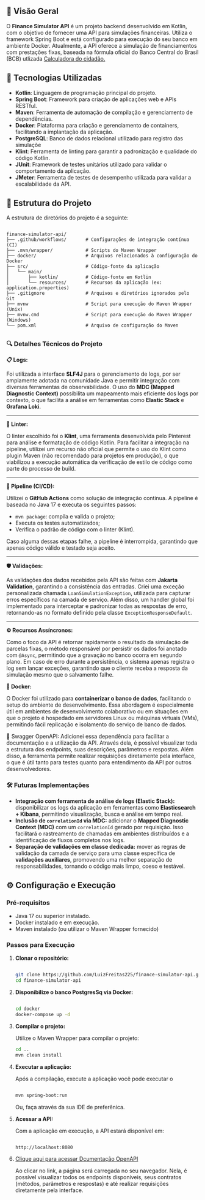 ## 🧾 Visão Geral

O **Finance Simulator API** é um projeto backend desenvolvido em Kotlin, com o objetivo de fornecer uma API para simulações financeiras. Utiliza o framework Spring Boot e está configurado para execução do seu banco em ambiente Docker. Atualmente, a API oferece a simulação de financiamentos com prestações fixas, baseada na fórmula oficial do Banco Central do Brasil (BCB) utlizada [Calculadora do cidadão.](https://www3.bcb.gov.br/CALCIDADAO/publico/exibirFormFinanciamentoPrestacoesFixas.do?method=exibirFormFinanciamentoPrestacoesFixas)

## 🚀 Tecnologias Utilizadas

- **Kotlin**: Linguagem de programação principal do projeto.
- **Spring Boot**: Framework para criação de aplicações web e APIs RESTful.
- **Maven**: Ferramenta de automação de compilação e gerenciamento de dependências.
- **Docker**: Plataforma para criação e gerenciamento de containers, facilitando a implantação da aplicação.
- **PostgreSQL**: Banco de dados relacional utilizado para registro das simulaçõe
- **Klint**: Ferramenta de linting para garantir a padronização e qualidade do código Kotlin.
- **JUnit**: Framework de testes unitários utilizado para validar o comportamento da aplicação.
- **JMeter**: Ferramenta de testes de desempenho utilizada para validar a escalabilidade da API.

## 📁 Estrutura do Projeto

A estrutura de diretórios do projeto é a seguinte:

```

finance-simulator-api/
├── .github/workflows/       # Configurações de integração contínua (CI)
├── .mvn/wrapper/            # Scripts do Maven Wrapper
├── docker/                  # Arquivos relacionados à configuração do Docker
├── src/                     # Código-fonte da aplicação
│   └── main/
│       ├── kotlin/          # Código-fonte em Kotlin
│       └── resources/       # Recursos da aplicação (ex: application.properties)
├── .gitignore               # Arquivos e diretórios ignorados pelo Git
├── mvnw                     # Script para execução do Maven Wrapper (Unix)
├── mvnw.cmd                 # Script para execução do Maven Wrapper (Windows)
└── pom.xml                  # Arquivo de configuração do Maven

```

## 

### 🔍 Detalhes Técnicos do Projeto

**📋 Logs:**

Foi utilizada a interface **SLF4J** para o gerenciamento de logs, por ser amplamente adotada na comunidade Java e permitir integração com diversas ferramentas de observabilidade. O uso do **MDC (Mapped Diagnostic Context)** possibilita um mapeamento mais eficiente dos logs por contexto, o que facilita a análise em ferramentas como **Elastic Stack** e **Grafana Loki**.

---

**🧹 Linter:**

O linter escolhido foi o **Klint**, uma ferramenta desenvolvida pelo Pinterest para análise e formatação de código Kotlin. Para facilitar a integração na pipeline, utilizei um recurso não oficial que permite o uso do Klint como plugin Maven (não recomendado para projetos em produção), o que viabilizou a execução automática da verificação de estilo de código como parte do processo de build.

---

**🔁 Pipeline (CI/CD):**

Utilizei o **GitHub Actions** como solução de integração contínua. A pipeline é baseada no Java 17 e executa os seguintes passos:

- `mvn package`: compila e valida o projeto;
- Executa os testes automatizados;
- Verifica o padrão de código com o linter (Klint).

Caso alguma dessas etapas falhe, a pipeline é interrompida, garantindo que apenas código válido e testado seja aceito.

---

**🛡️ Validações:**

As validações dos dados recebidos pela API são feitas com **Jakarta Validation**, garantindo a consistência das entradas. Criei uma exceção personalizada chamada `LoanSimulationException`, utilizada para capturar erros específicos na camada de serviço. Além disso, um handler global foi implementado para interceptar e padronizar todas as respostas de erro, retornando-as no formato definido pela classe `ExceptionResponseDefault`.

---

**⚙️ Recursos Assíncronos:**

Como o foco da API é retornar rapidamente o resultado da simulação de parcelas fixas, o método responsável por persistir os dados foi anotado com `@Async`, permitindo que a gravação no banco ocorra em segundo plano. Em caso de erro durante a persistência, o sistema apenas registra o log sem lançar exceções, garantindo que o cliente receba a resposta da simulação mesmo que o salvamento falhe.

**🐳 Docker:**

O Docker foi utilizado para **containerizar o banco de dados**, facilitando o setup do ambiente de desenvolvimento. Essa abordagem é especialmente útil em ambientes de desenvolvimento colaborativo ou em situações em que o projeto é hospedado em servidores Linux ou máquinas virtuais (VMs), permitindo fácil replicação e isolamento do serviço de banco de dados.

📘 Swagger OpenAPI:
Adicionei essa dependência para facilitar a documentação e a utilização da API. Através dela, é possível visualizar toda a estrutura dos endpoints, suas descrições, parâmetros e respostas. Além disso, a ferramenta permite realizar requisições diretamente pela interface, o que é útil tanto para testes quanto para entendimento da API por outros desenvolvedores.

### 🛠️ Futuras Implementações

- **Integração com ferramenta de análise de logs (Elastic Stack):** disponibilizar os logs da aplicação em ferramentas como **Elasticsearch + Kibana**, permitindo visualização, busca e análise em tempo real.
- **Inclusão de `correlationId` via MDC:** adicionar o **Mapped Diagnostic Context (MDC)** com um `correlationId` gerado por requisição. Isso facilitará o rastreamento de chamadas em ambientes distribuídos e a identificação de fluxos completos nos logs.
- **Separação de validações em classe dedicada:** mover as regras de validação da camada de serviço para uma classe específica de **validações auxiliares**, promovendo uma melhor separação de responsabilidades, tornando o código mais limpo, coeso e testável.

## ⚙️ Configuração e Execução

### Pré-requisitos

- Java 17 ou superior instalado.
- Docker instalado e em execução.
- Maven instalado (ou utilizar o Maven Wrapper fornecido)

### Passos para Execução

1. **Clonar o repositório:**

    ```bash
    
    git clone https://github.com/LuizFreitas225/finance-simulator-api.git
    cd finance-simulator-api
    ```

2. **Disponibilize o banco PostgresSq via Docker:**

   ```bash
   
   cd docker
   docker-compose up -d
   ```

3. **Compilar o projeto:**

   Utilize o Maven Wrapper para compilar o projeto:

    ```bash
    cd ..
    mvn clean install
    ```

4. **Executar a aplicação:**

   Após a compilação, execute a aplicação você pode executar o

    ```bash
    
    mvn spring-boot:run
    ```


   Ou, faça através da sua IDE de preferênica.

5. **Acessar a API:**

   Com a aplicação em execução, a API estará disponível em:

    ```
    
    http://localhost:8080
    
    ```

6. [Clique aqui para acessar Dcumentação OpenAPI](http://localhost:8080/swagger-ui/index.html)

   Ao clicar no link, a página será carregada no seu navegador. Nela, é possível visualizar todos os endpoints disponíveis, seus contratos (métodos, parâmetros e respostas) e até realizar requisições diretamente pela interface.
